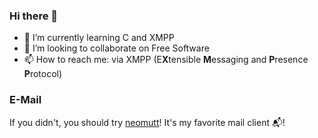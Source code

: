 ### Hi there 👋

- 🌱 I’m currently learning C and XMPP
- 👯 I’m looking to collaborate on Free Software
- 📫 How to reach me: via XMPP (E**X**tensible **M**essaging and **P**resence **P**rotocol)

### E-Mail

If you didn't, you should try [neomutt](https://neomutt.org/)! It's my favorite mail client 📬️!


<!--
**DebXWoody/DebXWoody** is a ✨ _special_ ✨ repository because its `README.md` (this file) appears on your GitHub profile.

Here are some ideas to get you started:

- 🔭 I’m currently working on ...
- 🌱 I’m currently learning ...
- 👯 I’m looking to collaborate on ...
- 🤔 I’m looking for help with ...
- 💬 Ask me about ...
- 📫 How to reach me: ...
- 😄 Pronouns: ...
- ⚡ Fun fact: ...
-->
